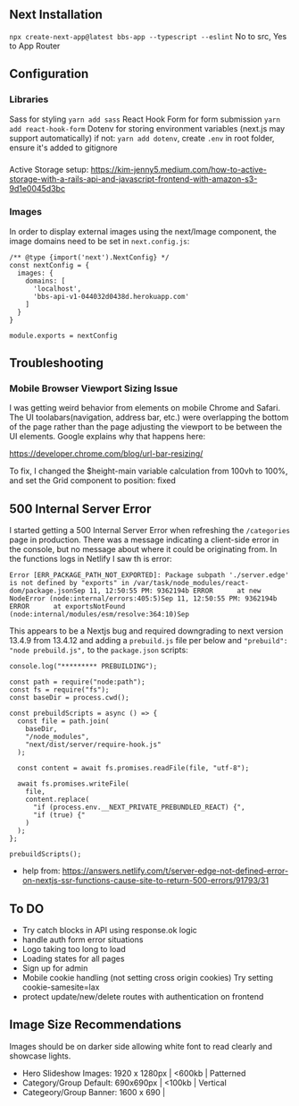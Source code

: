 ## Next Installation
`npx create-next-app@latest bbs-app --typescript --eslint`
No to src, Yes to App Router

## Configuration

### Libraries
Sass for styling
`yarn add sass`
React Hook Form for form submission
`yarn add react-hook-form`
Dotenv for storing environment variables (next.js may support automatically)
if not: `yarn add dotenv`, create `.env` in root folder, ensure it's added to gitignore

###
Active Storage setup:
https://kim-jenny5.medium.com/how-to-active-storage-with-a-rails-api-and-javascript-frontend-with-amazon-s3-9d1e0045d3bc

### Images
In order to display external images using the next/Image component, the image domains need to be set in `next.config.js`:
```
/** @type {import('next').NextConfig} */
const nextConfig = {
  images: {
    domains: [
      'localhost',
      'bbs-api-v1-044032d0438d.herokuapp.com'
    ]
  }
}

module.exports = nextConfig
```

## Troubleshooting

### Mobile Browser Viewport Sizing Issue
I was getting weird behavior from elements on mobile Chrome and Safari. The UI toolabars(navigation, address bar, etc.) were overlapping the bottom of the page rather than the page adjusting the viewport to be between the UI elements. Google explains why that happens here:

https://developer.chrome.com/blog/url-bar-resizing/

To fix, I changed the $height-main variable calculation from 100vh to 100%, and set the Grid component to position: fixed 

## 500 Internal Server Error
I started getting a 500 Internal Server Error when refreshing the `/categories` page in production. There was a message indicating a client-side error in the console, but no message about where it could be originating from. In the functions logs in Netlify I saw th is error:

```
Error [ERR_PACKAGE_PATH_NOT_EXPORTED]: Package subpath './server.edge' is not defined by "exports" in /var/task/node_modules/react-dom/package.jsonSep 11, 12:50:55 PM: 9362194b ERROR      at new NodeError (node:internal/errors:405:5)Sep 11, 12:50:55 PM: 9362194b ERROR      at exportsNotFound (node:internal/modules/esm/resolve:364:10)Sep 
```

This appears to be a Nextjs bug and required downgrading to next version 13.4.9 from 13.4.12 and adding a `prebuild.js` file per below and `"prebuild": "node prebuild.js",` to the `package.json` scripts:

```
console.log("********* PREBUILDING");

const path = require("node:path");
const fs = require("fs");
const baseDir = process.cwd();

const prebuildScripts = async () => {
  const file = path.join(
    baseDir,
    "/node_modules",
    "next/dist/server/require-hook.js"
  );

  const content = await fs.promises.readFile(file, "utf-8");

  await fs.promises.writeFile(
    file,
    content.replace(
      "if (process.env.__NEXT_PRIVATE_PREBUNDLED_REACT) {",
      "if (true) {"
    )
  );
};

prebuildScripts();
```

* help from: https://answers.netlify.com/t/server-edge-not-defined-error-on-nextjs-ssr-functions-cause-site-to-return-500-errors/91793/31

## To DO
* Try catch blocks in API using response.ok logic
* handle auth form error situations
* Logo taking too long to load
* Loading states for all pages
* Sign up for admin
* Mobile cookie handling (not setting cross origin cookies) Try setting cookie-samesite=lax
* protect update/new/delete routes with authentication on frontend

## Image Size Recommendations
Images should be on darker side allowing white font to read clearly and showcase lights.

* Hero Slideshow Images: 1920 x 1280px | <600kb | Patterned 
* Category/Group Default: 690x690px | <100kb | Vertical 
* Categeory/Group Banner: 1600 x 690 | 
